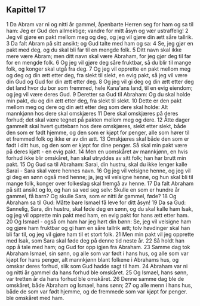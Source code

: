 ## Kapittel 17

1 Da Abram var ni og nitti år gammel, åpenbarte Herren seg for ham og sa til ham: Jeg er Gud den allmektige; vandre for mitt åsyn og vær ustraffelig!
2 Jeg vil gjøre en pakt mellom meg og deg, og jeg vil gjøre din ætt såre tallrik.
3 Da falt Abram på sitt ansikt; og Gud talte med ham og sa:
4 Se, jeg gjør en pakt med deg, og du skal bli far til en mengde folk.
5 Ditt navn skal ikke mere være Abram; men ditt navn skal være Abraham, for jeg gjør deg til far for en mengde folk.
6 Og jeg vil gjøre deg såre fruktbar, så du blir til mange folk, og konger skal utgå fra deg.
7 Og jeg vil opprette en pakt mellom meg og deg og din ætt etter deg, fra slekt til slekt, en evig pakt, så jeg vil være din Gud og Gud for din ætt etter deg.
8 Og jeg vil gi deg og din ætt etter deg det land hvor du bor som fremmed, hele Kana'ans land, til en evig eiendom; og jeg vil være deres Gud.
9 Deretter sa Gud til Abraham: Og du skal holde min pakt, du og din ætt etter deg, fra slekt til slekt.
10 Dette er den pakt mellom meg og dere og din ætt etter deg som dere skal holde: Alt mannkjønn hos dere skal omskjæres
11 Dere skal omskjæres på deres forhud; det skal være tegnet på pakten mellom meg og dere.
12 Åtte dager gammelt skal hvert guttebarn hos dere omskjæres, slekt etter slekt, både den som er født hjemme, og den som er kjøpt for penger, alle som hører til et fremmed folk og ikke er av din ætt.
13 Omskjæres skal både den som er født i ditt hus, og den som er kjøpt for dine penger. Så skal min pakt være på deres kjøtt - en evig pakt.
14 Men en uomskåret av mannkjønn, en hvis forhud ikke blir omskåret, han skal utryddes av sitt folk; han har brutt min pakt.
15 Og Gud sa til Abraham: Sarai, din hustru, skal du ikke lenger kalle Sarai - Sara skal være hennes navn.
16 Og jeg vil velsigne henne, og jeg vil gi deg en sønn også med henne; ja, jeg vil velsigne henne, og hun skal bli til mange folk, konger over folkeslag skal fremgå av henne.
17 Da falt Abraham på sitt ansikt og lo, og han sa ved seg selv: Skulle en som er hundre år gammel, få barn? Og skulle Sara, som er nitti år gammel, føde?
18 Og Abraham sa til Gud: Måtte bare Ismael få leve for ditt åsyn!
19 Da sa Gud: Sannelig, Sara, din hustru, skal føde deg en sønn, og du skal kalle ham Isak, og jeg vil opprette min pakt med ham, en evig pakt for hans ætt etter ham.
20 Og Ismael - også om ham har jeg hørt din bønn: Se, jeg vil velsigne ham og gjøre ham fruktbar og gi ham en såre tallrik ætt; tolv høvdinger skal han bli far til, og jeg vil gjøre ham til et stort folk.
21 Men min pakt vil jeg opprette med Isak, som Sara skal føde deg på denne tid neste år.
22 Så holdt han opp å tale med ham; og Gud for opp igjen fra Abraham.
23 Samme dag tok Abraham Ismael, sin sønn, og alle som var født i hans hus, og alle som var kjøpt for hans penger, alt mannkjønn blant folkene i Abrahams hus, og omskar deres forhud, slik som Gud hadde sagt til ham.
24 Abraham var ni og nitti år gammel da hans forhud ble omskåret.
25 Og Ismael, hans sønn, var tretten år da hans forhud ble omskåret.
26 Denne samme dag ble de omskåret, både Abraham og Ismael, hans sønn;
27 og alle menn i hans hus, både de som var født hjemme, og de fremmede som var kjøpt for penger. ble omskåret med ham.
